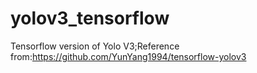 # yolov3_tensorflow
Tensorflow version of Yolo V3;Reference from:https://github.com/YunYang1994/tensorflow-yolov3
